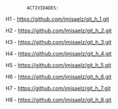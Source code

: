             ACTIVIDADES:

H1 - https://github.com/jmisaelz/git_h_1.git

H2 - https://github.com/jmisaelz/git_h_2.git

H3 - https://github.com/jmisaelz/git_h_3.git

H4 - https://github.com/jmisaelz/git_h_4.git

H5 - https://github.com/jmisaelz/git_h_5.git

H6 - https://github.com/jmisaelz/git_h_6.git

H7 - https://github.com/jmisaelz/git_h_7.git

H8 - https://github.com/jmisaelz/git_h_8.git
